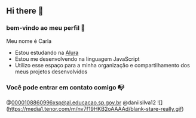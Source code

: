## Hi there 👋

### bem-vindo ao meu perfil 💜

 Meu nome é Carla
 
- Estou estudando na [Alura](htts://www.alura.com.br)
- Estou me desenvolvendo na linguagem JavaScript
- Utilizo esse espaço para a minha organização e compartilhamento dos meus projetos desenvolvidos

### Você pode entrar em contato comigo 📭
 @0000108860996xsp@al.educacao.sp.gov.br 
    @daniisilva12
![] (https://media1.tenor.com/m/nv7f19HKB2oAAAAd/blank-stare-really.gif)
